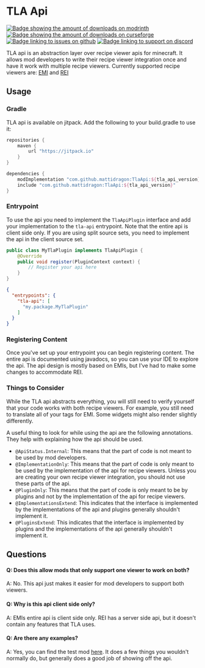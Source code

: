 # TLA Api
[![Badge showing the amount of downloads on modrinth](https://img.shields.io/badge/dynamic/json?color=2d2d2d&colorA=5da545&label=&suffix=%20downloads%20&query=downloads&url=https://api.modrinth.com/v2/project/gxkkdmTQ&style=flat-square&logo=modrinth&logoColor=2d2d2d)](https://modrinth.com/mod/tla-api)
[![Badge showing the amount of downloads on curseforge](https://img.shields.io/badge/dynamic/json?query=value&url=https://img.shields.io/curseforge/dt/959230.json&label=&logo=curseforge&color=2d2d2d&style=flat&labelColor=F16436&logoColor=2d2d2d&suffix=%20downloads)](https://www.curseforge.com/minecraft/mc-mods/tla-api)
[![Badge linking to issues on github](https://img.shields.io/badge/dynamic/json?query=value&url=https%3A%2F%2Fimg.shields.io%2Fgithub%2Fissues-raw%2Fmattidragon%2Ftlaapi.json&label=&logo=github&color=2d2d2d&style=flat-square&labelColor=6e5494&logoColor=2d2d2d&suffix=%20issues)](https://github.com/MattiDragon/TlaApi/issues)
[![Badge linking to support on discord](https://img.shields.io/discord/760524772189798431?label=&logo=discord&color=2d2d2d&style=flat-square&labelColor=5865f2&logoColor=2d2d2d)](https://discord.gg/26T5KK2PBv)

TLA api is an abstraction layer over recipe viewer apis for minecraft.
It allows mod developers to write their recipe viewer integration once and have it work with multiple recipe viewers.
Currently supported recipe viewers are: [EMI](https://modrinth.com/mod/emi) and [REI](https://modrinth.com/mod/rei)

## Usage
### Gradle
TLA api is available on jitpack. Add the following to your build.gradle to use it:
```groovy
repositories {
    maven {
        url "https://jitpack.io"
    }
}

dependencies {
    modImplementation "com.github.mattidragon:TlaApi:${tla_api_version}"
    include "com.github.mattidragon:TlaApi:${tla_api_version}"
}
```

### Entrypoint
To use the api you need to implement the `TlaApiPlugin` interface and add your implementation to the `tla-api` entrypoint.
Note that the entire api is client side only. If you are using split source sets, 
you need to implement the api in the client source set. 
```java
public class MyTlaPlugin implements TlaApiPlugin {
    @Override
    public void register(PluginContext context) {
        // Register your api here
    }
}
```
```json
{
  "entrypoints": {
    "tla-api": [
      "my.package.MyTlaPlugin"
    ]
  }
}
```

### Registering Content
Once you've set up your entrypoint you can begin registering content. 
The entire api is documented using javadocs, so you can use your IDE to explore the api.
The api design is mostly based on EMIs, but I've had to make some changes to accommodate REI.

### Things to Consider
While the TLA api abstracts everything, you will still need to verify yourself that your code works with both recipe viewers.
For example, you still need to translate all of your tags for EMI. Some widgets might also render slightly differently.

A useful thing to look for while using the api are the following annotations. 
They help with explaining how the api should be used. 
- `@ApiStatus.Internal`: This means that the part of code is not meant to be used by mod developers.
- `@ImplementationOnly`: This means that the part of code is only meant to be used by the implementation of the api for recipe viewers.
Unless you are creating your own recipe viewer integration, you should not use these parts of the api.
- `@PluginOnly`: This means that the part of code is only meant to be by plugins and not by the implementation of the api for recipe viewers.
- `@ImplementationsExtend`: This indicates that the interface is implemented by the implementations of the api and plugins generally shouldn't implement it.
- `@PluginsExtend`: This indicates that the interface is implemented by plugins and the implementations of the api generally shouldn't implement it.

## Questions
#### Q: Does this allow mods that only support one viewer to work on both?
A: No. This api just makes it easier for mod developers to support both viewers.
#### Q: Why is this api client side only?
A: EMIs entire api is client side only. REI has a server side api, but it doesn't contain any features that TLA uses.
#### Q: Are there any examples?
A: Yes, you can find the test mod [here](https://github.com/mattidragon/TlaApi/tree/1.20.4/src/testmod).
It does a few things you wouldn't normally do, but generally does a good job of showing off the api.
